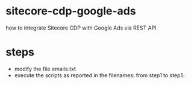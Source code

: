 # sitecore-cdp-google-ads
how to integrate Sitecore CDP with Google Ads via REST API

# steps
- modify the file emails.txt
- execute the scripts as reported in the filenames: from step1 to step5.
